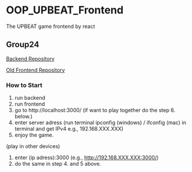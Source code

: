 # OOP_UPBEAT_Frontend
The UPBEAT game frontend by react

## Group24

[Backend Repository](https://github.com/JameSs-66/OOP_UPBEAT_Backend)

[Old Frontend Repository](https://github.com/Unlxii/UPBEAT_Frontend)

### How to Start
1. run backend
2. run frontend
3. go to http://localhost:3000/ (if want to play together do the step 6. below.)
4. enter server adress (run terminal ipconfig (windows) / ifconfig (mac) in terminal and get IPv4 e.g., 192.168.XXX.XXX)
5. enjoy the game.
   
(play in other devices)
1. enter (ip adress):3000 (e.g., http://192.168.XXX.XXX:3000/)
2. do the same in step 4. and 5 above. 



